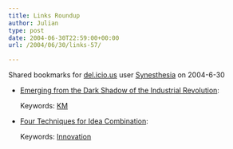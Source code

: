 ```yaml
---
title: Links Roundup
author: Julian
type: post
date: 2004-06-30T22:59:00+00:00
url: /2004/06/30/links-57/

---
```

Shared bookmarks for [del.icio.us][1] user  [Synesthesia][2] on 2004-6-30

  * [Emerging from the Dark Shadow of the Industrial Revolution][3]:
   
    Keywords: [KM][4]
  * [Four Techniques for Idea Combination][5]:
   
    Keywords: [Innovation][6]

 [1]: https://del.icio.us/
 [2]: https://del.icio.us/synesthesia
 [3]: https://billives.typepad.com/portals_and_km/2004/06/emerging_form_t.html "https://billives.typepad.com/portals_and_km/2004/06/emerging_form_t.html"
 [4]: https://del.icio.us/synesthesia/KM
 [5]: https://www.manyworlds.com/1/businessblog/2004/06/four-techniques-for-idea-combination.html "https://www.manyworlds.com/1/businessblog/2004/06/four-techniques-for-idea-combination.html"
 [6]: https://del.icio.us/synesthesia/Innovation